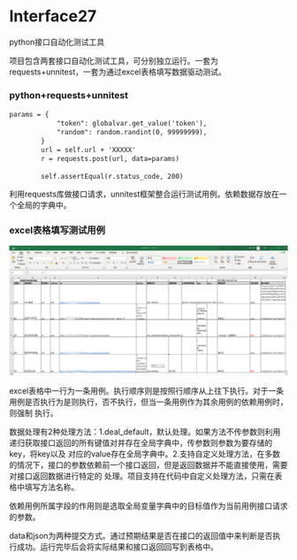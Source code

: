 # Interface27
python接口自动化测试工具


项目包含两套接口自动化测试工具，可分别独立运行。一套为requests+unnitest，一套为通过excel表格填写数据驱动测试。


### python+requests+unnitest
```
params = {
            "token": globalvar.get_value('token'),
            "random": random.randint(0, 99999999),
        }
        url = self.url + 'XXXXX'
        r = requests.post(url, data=params)

        self.assertEqual(r.status_code, 200)
```
利用requests库做接口请求，unnitest框架整合运行测试用例。依赖数据存放在一个全局的字典中。


### excel表格填写测试用例

![excel case](https://github.com/guojiaxing1995/Interface27/blob/master/readme/excel.png)

excel表格中一行为一条用例。执行顺序则是按照行顺序从上往下执行。对于一条用例是否执行为是则执行，否不执行，但当一条用例作为其余用例的依赖用例时，则强制
执行。

数据处理有2种处理方法：1.deal_default，默认处理。如果方法不传参数则利用递归获取接口返回的所有键值对并存在全局字典中，传参数则参数为要存储的key，将key以及
对应的value存在全局字典中。2.支持自定义处理方法，在多数的情况下，接口的参数依赖前一个接口返回，但是返回数据并不能直接使用，需要对接口返回数据进行特定的
处理。项目支持在代码中自定义处理方法，只需在表格中填写方法名称。

依赖用例所属字段的作用则是选取全局变量字典中的目标值作为当前用例接口请求的参数。

data和json为两种提交方式。通过预期结果是否在接口的返回值中来判断是否执行成功。运行完毕后会将实际结果和接口返回回写到表格中。
